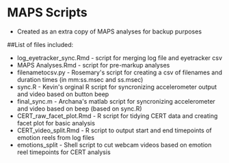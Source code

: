 # MAPS Scripts

* Created as an extra copy of MAPS analyses for backup purposes

##List of files included:
* log_eyetracker_sync.Rmd - script for merging log file and eyetracker csv
* MAPS Analyses.Rmd - script for pre-markup analyses
* filenametocsv.py - Rosemary's script for creating a csv of filenames and duration times (in mm:ss.msec and ss.msec)
* sync.R - Kevin's orginal R script for syncronizing accelerometer output and video based on button beep
* final_sync.m - Archana's matlab script for syncronizing accelerometer and video based on beep (based on sync.R)
* CERT_raw_facet_plot.Rmd - R script for tidying CERT data and creating facet plot for basic analysis
* CERT_video_split.Rmd - R script to output start and end timepoints of emotion reels from log files
* emotions_split - Shell script to cut webcam videos based on emotion reel timepoints for CERT analysis
